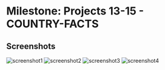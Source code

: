 # Milestone: Projects 13-15 - COUNTRY-FACTS

## Screenshots
![screenshot1](https://github.com/khumargirdhar/100DaysOfSwift/blob/main/20-COUNTRY-FACTS%20(Milestone-Projects-13-15)/Screenshots/M5-01.png)
![screenshot2](https://github.com/khumargirdhar/100DaysOfSwift/blob/main/20-COUNTRY-FACTS%20(Milestone-Projects-13-15)/Screenshots/M5-02.png)
![screenshot3](https://github.com/khumargirdhar/100DaysOfSwift/blob/main/20-COUNTRY-FACTS%20(Milestone-Projects-13-15)/Screenshots/M5-03.png)
![screenshot4](https://github.com/khumargirdhar/100DaysOfSwift/blob/main/20-COUNTRY-FACTS%20(Milestone-Projects-13-15)/Screenshots/M5-04.png)